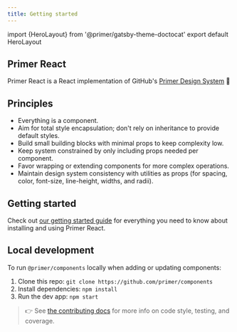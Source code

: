 ```yaml
---
title: Getting started
---
```


import {HeroLayout} from '@primer/gatsby-theme-doctocat'
export default HeroLayout

## Primer React

Primer React is a React implementation of GitHub's [Primer Design System](https://primer.style/) 🎉

## Principles

- Everything is a component.
- Aim for total style encapsulation; don't rely on inheritance to provide default styles.
- Build small building blocks with minimal props to keep complexity low.
- Keep system constrained by only including props needed per component.
- Favor wrapping or extending components for more complex operations.
- Maintain design system consistency with utilities as props (for spacing, color, font-size, line-height, widths, and radii).

## Getting started

Check out [our getting started guide](/getting-started) for everything you need to know about installing and using Primer React.

## Local development

To run `@primer/components` locally when adding or updating components:

1. Clone this repo: `git clone https://github.com/primer/components`
2. Install dependencies: `npm install`
3. Run the dev app: `npm start`

> 👉 See [the contributing docs](https://github.com/primer/components/blob/main/contributor-docs/CONTRIBUTING.md) for more info on code style, testing, and coverage.
